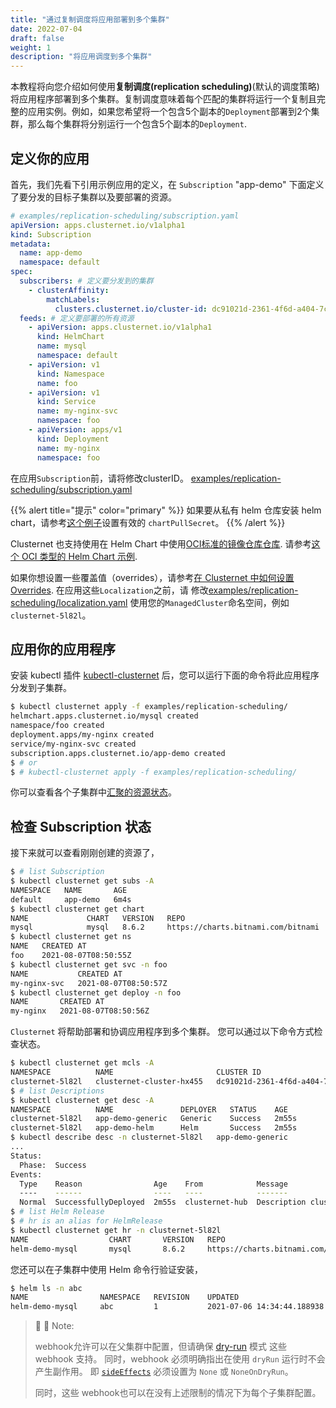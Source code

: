 ```yaml
---
title: "通过复制调度将应用部署到多个集群"
date: 2022-07-04
draft: false
weight: 1
description: "将应用调度到多个集群"
---
```

本教程将向您介绍如何使用**复制调度(replication scheduling)**(默认的调度策略)将应用程序部署到多个集群。复制调度意味着每个匹配的集群将运行一个复制且完整的应用实例。例如，如果您希望将一个包含5个副本的`Deployment`部署到2个集群，那么每个集群将分别运行一个包含5个副本的`Deployment`.

## 定义你的应用

首先，我们先看下引用示例应用的定义，在 `Subscription` "app-demo" 下面定义了要分发的目标子集群以及要部署的资源。

```yaml
# examples/replication-scheduling/subscription.yaml
apiVersion: apps.clusternet.io/v1alpha1
kind: Subscription
metadata:
  name: app-demo
  namespace: default
spec:
  subscribers: # 定义要分发到的集群
    - clusterAffinity:
        matchLabels:
          clusters.clusternet.io/cluster-id: dc91021d-2361-4f6d-a404-7c33b9e01118 # 请将此 CLUSTER-ID 更新为你的!!!
  feeds: # 定义要部署的所有资源
    - apiVersion: apps.clusternet.io/v1alpha1
      kind: HelmChart
      name: mysql
      namespace: default
    - apiVersion: v1
      kind: Namespace
      name: foo
    - apiVersion: v1
      kind: Service
      name: my-nginx-svc
      namespace: foo
    - apiVersion: apps/v1
      kind: Deployment
      name: my-nginx
      namespace: foo
```

在应用`Subscription`前，请将修改clusterID。
[examples/replication-scheduling/subscription.yaml](https://github.com/clusternet/clusternet/blob/main/examples/replication-scheduling/subscription.yaml)

{{% alert title="提示" color="primary" %}}
如果要从私有 helm 仓库安装 helm chart，请参考[这个例子](https://github.com/clusternet/clusternet/blob/main/deploy/templates/helm-chart-private-repo.yaml)设置有效的 `chartPullSecret`。
{{% /alert %}}

Clusternet 也支持使用在 Helm Chart 中使用[OCI标准的镜像仓库仓库](https://helm.sh/docs/topics/registries/).
请参考[这个 OCI 类型的 Helm Chart 示例](https://github.com/clusternet/clusternet/blob/main/examples/oci/oci-chart-mysql.yaml).

如果你想设置一些覆盖值（overrides），请参考[在 Clusternet 中如何设置 Overrides](setting-overrides.md).
在应用这些`Localization`之前，请
修改[examples/replication-scheduling/localization.yaml](https://github.com/clusternet/clusternet/blob/main/examples/replication-scheduling/localization.yaml)
使用您的`ManagedCluster`命名空间，例如`clusternet-5l82l`。

## 应用你的应用程序

安装 kubectl 插件 [kubectl-clusternet](/zh-cn/docs/kubectl-clusternet/) 后，您可以运行下面的命令将此应用程序分发到子集群。

```bash
$ kubectl clusternet apply -f examples/replication-scheduling/
helmchart.apps.clusternet.io/mysql created
namespace/foo created
deployment.apps/my-nginx created
service/my-nginx-svc created
subscription.apps.clusternet.io/app-demo created
$ # or
$ # kubectl-clusternet apply -f examples/replication-scheduling/
```

你可以查看各个子集群中[汇聚的资源状态](/zh-cn/docs/tutorials/multi-cluster-apps/aggregated-status/)。

## 检查 Subscription 状态

接下来就可以查看刚刚创建的资源了，

```bash
$ # list Subscription
$ kubectl clusternet get subs -A
NAMESPACE   NAME       AGE
default     app-demo   6m4s
$ kubectl clusternet get chart
NAME             CHART   VERSION   REPO                                 STATUS   AGE
mysql            mysql   8.6.2     https://charts.bitnami.com/bitnami   Found    71s
$ kubectl clusternet get ns
NAME   CREATED AT
foo    2021-08-07T08:50:55Z
$ kubectl clusternet get svc -n foo
NAME           CREATED AT
my-nginx-svc   2021-08-07T08:50:57Z
$ kubectl clusternet get deploy -n foo
NAME       CREATED AT
my-nginx   2021-08-07T08:50:56Z
```

`Clusternet` 将帮助部署和协调应用程序到多个集群。 您可以通过以下命令方式检查状态。

```bash
$ kubectl clusternet get mcls -A
NAMESPACE          NAME                       CLUSTER ID                             SYNC MODE   KUBERNETES   READYZ   AGE
clusternet-5l82l   clusternet-cluster-hx455   dc91021d-2361-4f6d-a404-7c33b9e01118   Dual        v1.21.0      true     5d22h
$ # list Descriptions
$ kubectl clusternet get desc -A
NAMESPACE          NAME               DEPLOYER   STATUS    AGE
clusternet-5l82l   app-demo-generic   Generic    Success   2m55s
clusternet-5l82l   app-demo-helm      Helm       Success   2m55s
$ kubectl describe desc -n clusternet-5l82l   app-demo-generic
...
Status:
  Phase:  Success
Events:
  Type    Reason                Age    From            Message
  ----    ------                ----   ----            -------
  Normal  SuccessfullyDeployed  2m55s  clusternet-hub  Description clusternet-5l82l/app-demo-generic is deployed successfully
$ # list Helm Release
$ # hr is an alias for HelmRelease
$ kubectl clusternet get hr -n clusternet-5l82l
NAME                  CHART       VERSION   REPO                                 STATUS     AGE
helm-demo-mysql       mysql       8.6.2     https://charts.bitnami.com/bitnami   deployed   2m55s
```

您还可以在子集群中使用 Helm 命令行验证安装，

```bash
$ helm ls -n abc
NAME               	NAMESPACE	REVISION	UPDATED                             	STATUS  	CHART            	APP VERSION
helm-demo-mysql    	abc      	1       	2021-07-06 14:34:44.188938 +0800 CST	deployed	mysql-8.6.2      	8.0.25
```

> :pushpin: :pushpin: Note:
>
> webhook允许可以在父集群中配置，但请确保 [dry-run](https://kubernetes.io/docs/reference/access-authn-authz/extensible-admission-controllers/#side-effects) 模式 这些 webhook 支持。 同时，webhook 必须明确指出在使用 `dryRun` 运行时不会产生副作用。 即 [`sideEffects`](https://kubernetes.io/docs/reference/access-authn-authz/extensible-admission-controllers/#side-effects) 必须设置为 `None` 或 `NoneOnDryRun`。
>
> 同时，这些 webhook也可以在没有上述限制的情况下为每个子集群配置。
